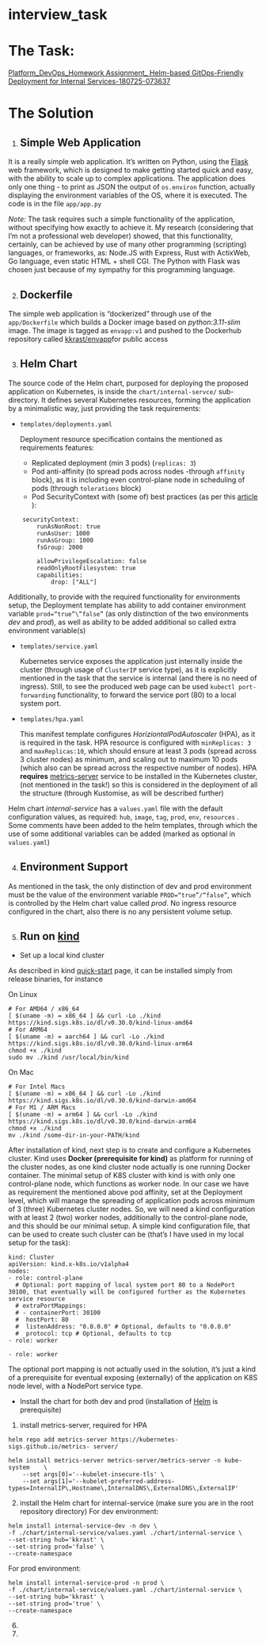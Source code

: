 # interview_task


# The Task:
[Platform_DevOps_Homework Assignment_ Helm-based GitOps-Friendly Deployment for Internal Services-180725-073637](https://drive.google.com/file/d/1esEqRPTYc45jn2E-GjnpUkviFn0nIMEd/view?usp=sharing)<!-- {"preview":"true"} -->


# The Solution

1. ## Simple Web Application

It is a really simple web application. It’s written on Python, using the [Flask](https://palletsprojects.com/projects/flask/) web framework,  which is designed to make getting started quick and easy, with the ability to scale up to complex applications. 
The application does only one thing - to print as JSON the output of `os.environ` function, actually displaying the environment variables of the OS, where it is executed.
The code is in the file `app/app.py` 

*Note:* The task requires such a simple functionality of the application, without specifying how exactly to achieve it. My research (considering that I’m not a professional web developer) showed, that this functionality, certainly, can be achieved by use of many other programming (scripting) languages, or frameworks, as: Node.JS with Express, Rust with ActixWeb, Go language, even static HTML + shell CGI. The Python with Flask was chosen just because of my sympathy for this programming language.

2. ## Dockerfile

The simple web application is “dockerized” through use of the `app/Dockerfile` which builds a Docker image based on *python:3.11-slim* image.
The image is tagged as `envapp:v1` and pushed to the Dockerhub repository called [kkrast/envapp](https://hub.docker.com/repository/docker/kkrast/envapp/general)for public access 

3. ## Helm Chart

The source code of the Helm chart, purposed for deploying the proposed application on Kubernetes, is inside the `chart/internal-servce/` sub-directory.
It defines several Kubernetes resources, forming the application by a minimalistic way, just providing the task requirements:

- `templates/deployments.yaml`

  Deployment resource specification contains the mentioned as requirements features:
		
  * Replicated deployment (min 3 pods) (`replicas: 3`)
  * Pod anti-affinity (to spread pods across nodes -through `affinity` block), as it is including even control-plane node in scheduling of pods (through `tolerations` block)
  * Pod SecurityContext with (some of) best practices (as per this [article](https://www.jit.io/resources/devsecops/8-steps-to-configure-and-define-kubernetes-security-context) ): 

```
	securityContext:
        runAsNonRoot: true
        runAsUser: 1000
        runAsGroup: 1000
        fsGroup: 2000

		allowPrivilegeEscalation: false
        readOnlyRootFilesystem: true
        capabilities:
            drop: ["ALL"]
```

Additionally, to provide with the required functionality for environments setup, the 	Deployment template has ability to add container environment variable `prod=“true”\”false”` (as only distinction of the two environments *dev* and *prod*), as well as ability to be added additional so called extra environment variable(s)

- `templates/service.yaml`

  Kubernetes service exposes the application just internally inside the cluster (through usage of `ClusterIP` service type), as it is explicitly mentioned in the task that the service is internal (and there is no need of ingress).  Still, to see the produced web page can be used `kubectl port-forwarding` functionality, to forward the service port (80) to a local system port.

- `templates/hpa.yaml`

  This manifest template configures *HoriziontalPodAutoscaler* (HPA), as it is required in the task.
  HPA resource is configured with `minReplicas: 3` and `maxReplicas:10`, which should ensure at least 3 pods (spread across 3 cluster nodes) as minimum, and scaling out to maximum 10 pods (which also can be spread across the respective number of nodes). 
  HPA **requires** [metrics-server](https://github.com/kubernetes-sigs/metrics-server) service to be installed  in the Kubernetes cluster, (not mentioned in the task!) so this is considered in the deployment of all the structure (through Kustomise, as will be described further)

Helm chart *internal-service* has a `values.yaml` file with the default configuration values, as required: `hub`, `image`, `tag`, `prod`, `env`, `resources` . Some comments have been added to the helm templates, through which the use of some additional variables can be added (marked as optional in `values.yaml`)

4. ## Environment Support

As mentioned in the task, the only distinction of dev and prod environment must be the value of the environment variable `PROD=“true”/“false”`, which is controlled by the Helm chart value called *prod*. 
No ingress resource configured in the chart, also there is no any persistent volume setup.

5. ## Run on [kind](https://kind.sigs.k8s.io/)

- Set up a local kind cluster

As described in kind [quick-start](https://kind.sigs.k8s.io/docs/user/quick-start) page, it can be installed simply from release binaries, for instance

On Linux
```
# For AMD64 / x86_64
[ $(uname -m) = x86_64 ] && curl -Lo ./kind https://kind.sigs.k8s.io/dl/v0.30.0/kind-linux-amd64
# For ARM64
[ $(uname -m) = aarch64 ] && curl -Lo ./kind https://kind.sigs.k8s.io/dl/v0.30.0/kind-linux-arm64
chmod +x ./kind
sudo mv ./kind /usr/local/bin/kind
```

On Mac
```
# For Intel Macs
[ $(uname -m) = x86_64 ] && curl -Lo ./kind https://kind.sigs.k8s.io/dl/v0.30.0/kind-darwin-amd64
# For M1 / ARM Macs
[ $(uname -m) = arm64 ] && curl -Lo ./kind https://kind.sigs.k8s.io/dl/v0.30.0/kind-darwin-arm64
chmod +x ./kind
mv ./kind /some-dir-in-your-PATH/kind
```

After installation of kind, next step is to create and configure a Kubernetes cluster.
Kind uses **Docker (prerequisite for kind)** as platform for running of the cluster nodes, as one kind cluster node actually is one running Docker container. The minimal setup of K8S cluster with kind is with only one control-plane node, which functions as worker node. In our case we have as requirement the mentioned above pod affinity, set at the Deployment level, which will manage the spreading of application pods across minimum of 3 (three) Kubernetes cluster nodes. So, we will need a kind configuration with at least 2 (two) worker nodes, additionally to the control-plane node, and this should be our minimal setup. A simple kind configuration file, that can be used to create such cluster can be (that’s I have used in my local setup for the task):

```
kind: Cluster
apiVersion: kind.x-k8s.io/v1alpha4
nodes:
- role: control-plane
  # Optional: port mapping of local system port 80 to a NodePort 30100, that eventually will be configured further as the Kubernetes service resource
  # extraPortMappings:
  # - containerPort: 30100
  #  hostPort: 80
  #  listenAddress: "0.0.0.0" # Optional, defaults to "0.0.0.0"
  #  protocol: tcp # Optional, defaults to tcp
- role: worker
  
- role: worker

```
   
The optional port mapping is not actually used in the solution, it’s just a kind of a prerequisite for eventual exposing (externally) of the application on K8S node level, with a NodePort service type.

- Install the chart for both dev and prod (installation of [Helm](https://helm.sh/docs/intro/install/) is prerequisite)
1) install metrics-server, required for HPA
```
helm repo add metrics-server https://kubernetes-sigs.github.io/metrics-	server/

helm install metrics-server metrics-server/metrics-server -n kube-system 	\
	--set args[0]='--kubelet-insecure-tls' \
	--set args[1]='--kubelet-preferred-address-	types=InternalIP\,Hostname\,InternalDNS\,ExternalDNS\,ExternalIP'
```
  
2) install the Helm chart for internal-service (make sure you are in the root repository directory)
For dev environment:

```
helm install internal-service-dev -n dev \
-f ./chart/internal-service/values.yaml ./chart/internal-service \ 
--set-string hub='kkrast' \ 
--set-string prod='false' \
--create-namespace
```

For prod environment:

```
helm install internal-service-prod -n prod \
-f ./chart/internal-service/values.yaml ./chart/internal-service \ 
--set-string hub='kkrast' \ 
--set-string prod='true' \
--create-namespace
```


6. 
   
7. 





